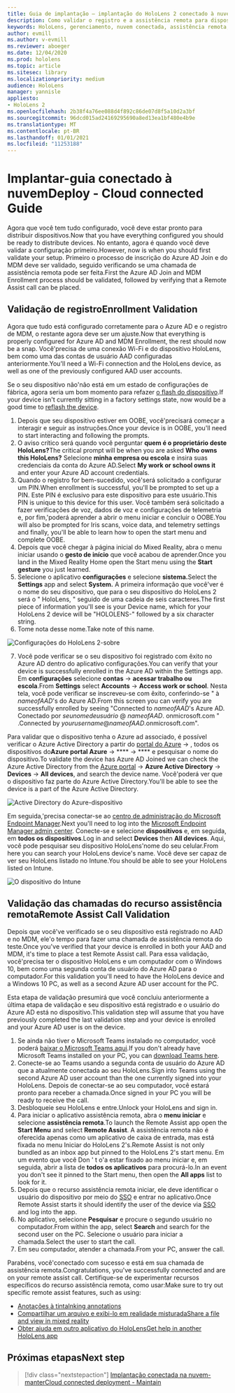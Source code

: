 ```yaml
---
title: Guia de implantação – implantação do HoloLens 2 conectado à nuvem em escala com assistência remota-implantação
description: Como validar o registro e a assistência remota para dispositivos HoloLens em uma rede conectada na nuvem
keywords: HoloLens, gerenciamento, nuvem conectada, assistência remota, AAD, Azure AD, MDM, gerenciamento de dispositivo móvel
author: evmill
ms.author: v-evmill
ms.reviewer: aboeger
ms.date: 12/04/2020
ms.prod: hololens
ms.topic: article
ms.sitesec: library
ms.localizationpriority: medium
audience: HoloLens
manager: yannisle
appliesto:
- HoloLens 2
ms.openlocfilehash: 2b38f4a76ee088d4f892c86de07d8f5a10d2a3bf
ms.sourcegitcommit: 96dcd015ad24169295690a8ed13ea1bf480e4b9e
ms.translationtype: MT
ms.contentlocale: pt-BR
ms.lasthandoff: 01/01/2021
ms.locfileid: "11253188"
---
```

# <span data-ttu-id="90998-104">Implantar-guia conectado à nuvem</span><span class="sxs-lookup"><span data-stu-id="90998-104">Deploy - Cloud connected Guide</span></span>

<span data-ttu-id="90998-105">Agora que você tem tudo configurado, você deve estar pronto para distribuir dispositivos.</span><span class="sxs-lookup"><span data-stu-id="90998-105">Now that you have everything configured you should be ready to distribute devices.</span></span> <span data-ttu-id="90998-106">No entanto, agora é quando você deve validar a configuração primeiro.</span><span class="sxs-lookup"><span data-stu-id="90998-106">However, now is when you should first validate your setup.</span></span> <span data-ttu-id="90998-107">Primeiro o processo de inscrição do Azure AD Join e do MDM deve ser validado, seguido verificando se uma chamada de assistência remota pode ser feita.</span><span class="sxs-lookup"><span data-stu-id="90998-107">First the Azure AD Join and MDM Enrollment process should be validated, followed by verifying that a Remote Assist call can be placed.</span></span>

## <span data-ttu-id="90998-108">Validação de registro</span><span class="sxs-lookup"><span data-stu-id="90998-108">Enrollment Validation</span></span>

<span data-ttu-id="90998-109">Agora que tudo está configurado corretamente para o Azure AD e o registro de MDM, o restante agora deve ser um ajuste.</span><span class="sxs-lookup"><span data-stu-id="90998-109">Now that everything is properly configured for Azure AD and MDM Enrollment, the rest should now be a snap.</span></span> <span data-ttu-id="90998-110">Você&#39;precisa de uma conexão Wi-Fi e do dispositivo HoloLens, bem como uma das contas de usuário AAD configuradas anteriormente.</span><span class="sxs-lookup"><span data-stu-id="90998-110">You&#39;ll need a Wi-Fi connection and the HoloLens device, as well as one of the previously configured AAD user accounts.</span></span>

<span data-ttu-id="90998-111">Se o seu dispositivo não&#39;não está em um estado de configurações de fábrica, agora seria um bom momento para refazer [o flash do dispositivo](https://docs.microsoft.com/hololens/hololens-recovery#clean-reflash-the-device).</span><span class="sxs-lookup"><span data-stu-id="90998-111">If your device isn&#39;t currently sitting in a factory settings state, now would be a good time to [reflash the device](https://docs.microsoft.com/hololens/hololens-recovery#clean-reflash-the-device).</span></span>

1. <span data-ttu-id="90998-112">Depois que seu dispositivo estiver em OOBE, você&#39;precisará começar a interagir e seguir as instruções.</span><span class="sxs-lookup"><span data-stu-id="90998-112">Once your device is in OOBE, you&#39;ll need to start interacting and following the prompts.</span></span> 
1. <span data-ttu-id="90998-113">O aviso crítico será quando você perguntar **quem é o proprietário deste HoloLens?**</span><span class="sxs-lookup"><span data-stu-id="90998-113">The critical prompt will be when you are asked **Who owns this HoloLens?**</span></span> <span data-ttu-id="90998-114">Selecione **minha empresa ou escola** e insira suas credenciais da conta do Azure AD.</span><span class="sxs-lookup"><span data-stu-id="90998-114">Select **My work or school owns it** and enter your Azure AD account credentials.</span></span>
1. <span data-ttu-id="90998-115">Quando o registro for bem-sucedido, você&#39;será solicitado a configurar um PIN.</span><span class="sxs-lookup"><span data-stu-id="90998-115">When enrollment is successful, you&#39;ll be prompted to set up a PIN.</span></span> <span data-ttu-id="90998-116">Este PIN é exclusivo para este dispositivo para este usuário.</span><span class="sxs-lookup"><span data-stu-id="90998-116">This PIN is unique to this device for this user.</span></span> <span data-ttu-id="90998-117">Você também será solicitado a fazer verificações de voz, dados de voz e configurações de telemetria e, por fim,&#39;poderá aprender a abrir o menu iniciar e concluir o OOBE.</span><span class="sxs-lookup"><span data-stu-id="90998-117">You will also be prompted for Iris scans, voice data, and telemetry settings and finally, you&#39;ll be able to learn how to open the start menu and complete OOBE.</span></span>
1. <span data-ttu-id="90998-118">Depois que você chegar à página inicial do Mixed Reality, abra o menu iniciar usando o **gesto de início** que você acabou de aprender.</span><span class="sxs-lookup"><span data-stu-id="90998-118">Once you land in the Mixed Reality Home open the Start menu using the **Start gesture** you just learned.</span></span>
1. <span data-ttu-id="90998-119">Selecione o aplicativo **configurações** e selecione **sistema.**</span><span class="sxs-lookup"><span data-stu-id="90998-119">Select the **Settings** app and select **System.**</span></span> <span data-ttu-id="90998-120">A primeira informação que você&#39;ver é o nome do seu dispositivo, que para o seu dispositivo do HoloLens 2 será o &quot; HoloLens, &quot; seguido de uma cadeia de seis caracteres.</span><span class="sxs-lookup"><span data-stu-id="90998-120">The first piece of information you&#39;ll see is your Device name, which for your HoloLens 2 device will be &quot;HOLOLENS-&quot; followed by a six character string.</span></span>
1. <span data-ttu-id="90998-121">Tome nota desse nome.</span><span class="sxs-lookup"><span data-stu-id="90998-121">Take note of this name.</span></span>

![Configurações do HoloLens 2-sobre](./images/hololens2-settings-about.jpg)

7. <span data-ttu-id="90998-123">Você pode verificar se o seu dispositivo foi registrado com êxito no Azure AD dentro do aplicativo configurações.</span><span class="sxs-lookup"><span data-stu-id="90998-123">You can verify that your device is successfully enrolled in the Azure AD within the Settings app.</span></span> <span data-ttu-id="90998-124">Em **configurações** selecione **contas**  ->  **acessar trabalho ou escola**.</span><span class="sxs-lookup"><span data-stu-id="90998-124">From **Settings** select **Accounts** -> **Access work or school**.</span></span> <span data-ttu-id="90998-125">Nesta tela, você pode verificar se inscreveu-se com êxito, conferindo-se &quot; à _nameofAAD_&#39;s do Azure AD.</span><span class="sxs-lookup"><span data-stu-id="90998-125">From this screen you can verify you are successfully enrolled by seeing &quot;Connected to _nameofAAD_&#39;s Azure AD.</span></span> <span data-ttu-id="90998-126">Conectado por _seunomedeusuário_ @ _nameofAAD_. onmicrosoft.com &quot; .</span><span class="sxs-lookup"><span data-stu-id="90998-126">Connected by _yourusername_@_nameofAAD_.onmicrosoft.com&quot;.</span></span>


<span data-ttu-id="90998-127">Para validar que o dispositivo tenha o Azure ad associado, é possível verificar o Azure Active Directory a partir do [portal do Azure](https://portal.azure.com/#home)  ->  , todos os dispositivos do**Azure portal Azure**  ->  \*\*\*\*  ->  \*\*\*\* e pesquisar o nome do dispositivo.</span><span class="sxs-lookup"><span data-stu-id="90998-127">To validate the device has Azure AD Joined we can check the Azure Active Directory from the [Azure portal](https://portal.azure.com/#home) -> **Azure Active Directory** -> **Devices** -> **All devices**, and search the device name.</span></span> <span data-ttu-id="90998-128">Você&#39;poderá ver que o dispositivo faz parte do Azure Active Directory.</span><span class="sxs-lookup"><span data-stu-id="90998-128">You&#39;ll be able to see the device is a part of the Azure Active Directory.</span></span>


![Active Directory do Azure-dispositivo](./images/aad-enrollment.png)

<span data-ttu-id="90998-130">Em seguida,&#39;precisa conectar-se ao [centro de administração do Microsoft Endpoint Manager](https://endpoint.microsoft.com/#home).</span><span class="sxs-lookup"><span data-stu-id="90998-130">Next you&#39;ll need to log into the [Microsoft Endpoint Manager admin center](https://endpoint.microsoft.com/#home).</span></span> <span data-ttu-id="90998-131">Conecte-se e selecione **dispositivos** e, em seguida, em **todos os dispositivos**.</span><span class="sxs-lookup"><span data-stu-id="90998-131">Log in and select **Devices** then **All devices**.</span></span> <span data-ttu-id="90998-132">Aqui, você pode pesquisar seu dispositivo HoloLens&#39;nome do seu celular.</span><span class="sxs-lookup"><span data-stu-id="90998-132">From here you can search your HoloLens device&#39;s name.</span></span> <span data-ttu-id="90998-133">Você deve ser capaz de ver seu HoloLens listado no Intune.</span><span class="sxs-lookup"><span data-stu-id="90998-133">You should be able to see your HoloLens listed on Intune.</span></span>

![O dispositivo do Intune](./images/endpoint-all-devices-enrolled.png)

## <span data-ttu-id="90998-135">Validação das chamadas do recurso assistência remota</span><span class="sxs-lookup"><span data-stu-id="90998-135">Remote Assist Call Validation</span></span>

<span data-ttu-id="90998-136">Depois que você&#39;ve verificado se o seu dispositivo está registrado no AAD e no MDM, ele&#39;o tempo para fazer uma chamada de assistência remota do teste.</span><span class="sxs-lookup"><span data-stu-id="90998-136">Once you&#39;ve verified that your device is enrolled in both your AAD and MDM, it&#39;s time to place a test Remote Assist call.</span></span> <span data-ttu-id="90998-137">Para essa validação, você&#39;precisa ter o dispositivo HoloLens e um computador com o Windows 10, bem como uma segunda conta de usuário do Azure AD para o computador.</span><span class="sxs-lookup"><span data-stu-id="90998-137">For this validation you&#39;ll need to have the HoloLens device and a Windows 10 PC, as well as a second Azure AD user account for the PC.</span></span>

<span data-ttu-id="90998-138">Esta etapa de validação presumirá que você concluiu anteriormente a última etapa de validação e seu dispositivo está registrado e o usuário do Azure AD está no dispositivo.</span><span class="sxs-lookup"><span data-stu-id="90998-138">This validation step will assume that you have previously completed the last validation step and your device is enrolled and your Azure AD user is on the device.</span></span>


1. <span data-ttu-id="90998-139">Se ainda não tiver o Microsoft Teams instalado no computador, você poderá [baixar o Microsoft Teams aqui](https://www.microsoft.com/microsoft-365/microsoft-teams/download-app).</span><span class="sxs-lookup"><span data-stu-id="90998-139">If you don't already have Microsoft Teams installed on your PC, you can [download Teams here](https://www.microsoft.com/microsoft-365/microsoft-teams/download-app).</span></span>
2. <span data-ttu-id="90998-140">Conecte-se ao Teams usando a segunda conta de usuário do Azure AD que a atualmente conectada ao seu HoloLens.</span><span class="sxs-lookup"><span data-stu-id="90998-140">Sign into Teams using the second  Azure AD user account than the one currently signed into your HoloLens.</span></span> <span data-ttu-id="90998-141">Depois de conectar-se ao seu computador, você estará pronto para receber a chamada.</span><span class="sxs-lookup"><span data-stu-id="90998-141">Once signed in your PC you will be ready to receive the call.</span></span>
3. <span data-ttu-id="90998-142">Desbloqueie seu HoloLens e entre.</span><span class="sxs-lookup"><span data-stu-id="90998-142">Unlock your HoloLens and sign in.</span></span>
4. <span data-ttu-id="90998-143">Para iniciar o aplicativo assistência remota, abra o **menu iniciar** e selecione **assistência remota**.</span><span class="sxs-lookup"><span data-stu-id="90998-143">To launch the Remote Assist app open the **Start Menu** and select **Remote Assist**.</span></span> <span data-ttu-id="90998-144">A assistência remota não é oferecida apenas como um aplicativo de caixa de entrada, mas está fixada no menu Iniciar do HoloLens 2&#39;s.</span><span class="sxs-lookup"><span data-stu-id="90998-144">Remote Assist is not only bundled as an inbox app but pinned to the HoloLens 2&#39;s start menu.</span></span> <span data-ttu-id="90998-145">Em um evento que você Don ' t o&#39;a estar fixado ao menu iniciar e, em seguida, abrir a lista de **todos os aplicativos** para procurá-lo.</span><span class="sxs-lookup"><span data-stu-id="90998-145">In an event you don&#39;t see it pinned to the Start menu, then open the **All apps** list to look for it.</span></span>
5. <span data-ttu-id="90998-146">Depois que o recurso assistência remota iniciar, ele deve identificar o usuário do dispositivo por meio do [SSO](https://docs.microsoft.com/azure/active-directory/manage-apps/what-is-single-sign-on) e entrar no aplicativo.</span><span class="sxs-lookup"><span data-stu-id="90998-146">Once Remote Assist starts it should identify the user of the device via [SSO](https://docs.microsoft.com/azure/active-directory/manage-apps/what-is-single-sign-on) and log into the app.</span></span>
6. <span data-ttu-id="90998-147">No aplicativo, selecione **Pesquisar** e procure o segundo usuário no computador.</span><span class="sxs-lookup"><span data-stu-id="90998-147">From within the app, select **Search** and search for the second user on the PC.</span></span> <span data-ttu-id="90998-148">Selecione o usuário para iniciar a chamada.</span><span class="sxs-lookup"><span data-stu-id="90998-148">Select the user to start the call.</span></span>
7. <span data-ttu-id="90998-149">Em seu computador, atender a chamada.</span><span class="sxs-lookup"><span data-stu-id="90998-149">From your PC, answer the call.</span></span>

<span data-ttu-id="90998-150">Parabéns, você&#39;conectado com sucesso e está em sua chamada de assistência remota.</span><span class="sxs-lookup"><span data-stu-id="90998-150">Congratulations, you&#39;ve successfully connected and are on your remote assist call.</span></span> <span data-ttu-id="90998-151">Certifique-se de experimentar recursos específicos do recurso assistência remota, como usar:</span><span class="sxs-lookup"><span data-stu-id="90998-151">Make sure to try out specific remote assist features, such as using:</span></span>

- [<span data-ttu-id="90998-152">Anotações à tinta</span><span class="sxs-lookup"><span data-stu-id="90998-152">Inking annotations</span></span>](https://docs.microsoft.com/dynamics365/mixed-reality/remote-assist/add-annotations-hololens)
- [<span data-ttu-id="90998-153">Compartilhar um arquivo e exibi-lo em realidade misturada</span><span class="sxs-lookup"><span data-stu-id="90998-153">Share a file and view in mixed reality</span></span>](https://docs.microsoft.com/dynamics365/mixed-reality/remote-assist/display-save-files)
- [<span data-ttu-id="90998-154">Obter ajuda em outro aplicativo do HoloLens</span><span class="sxs-lookup"><span data-stu-id="90998-154">Get help in another HoloLens app</span></span>](https://docs.microsoft.com/dynamics365/mixed-reality/remote-assist/get-help-hololens-app-hololens)

## <span data-ttu-id="90998-155">Próximas etapas</span><span class="sxs-lookup"><span data-stu-id="90998-155">Next step</span></span>

> [!div class="nextstepaction"]
> [<span data-ttu-id="90998-156">Implantação conectada na nuvem-manter</span><span class="sxs-lookup"><span data-stu-id="90998-156">Cloud connected deployment - Maintain</span></span>](hololens2-cloud-connected-maintain.md)
